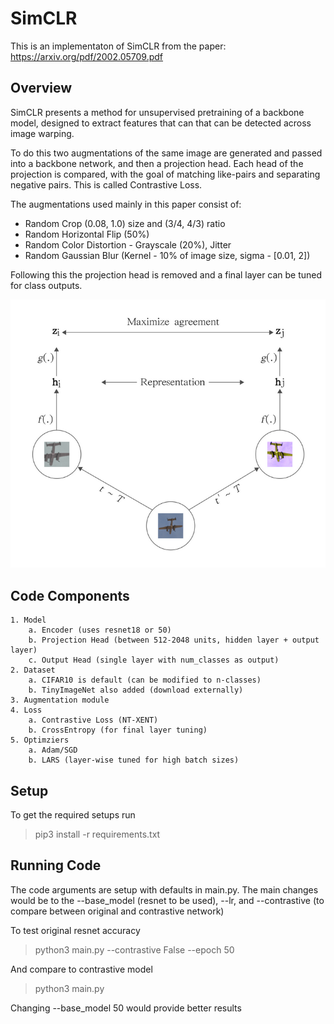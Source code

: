 # SimCLR
This is an implementaton of SimCLR from the paper:
https://arxiv.org/pdf/2002.05709.pdf

## Overview

SimCLR presents a method for unsupervised pretraining of a backbone model, designed 
to extract features that can that can be detected across image warping.

To do this two augmentations of the same image are generated and passed into a backbone
network, and then a projection head. Each head of the projection is compared, with the goal 
of matching like-pairs and separating negative pairs. This is called Contrastive Loss.

The augmentations used mainly in this paper consist of:

 - Random Crop (0.08, 1.0) size and (3/4, 4/3) ratio
 - Random Horizontal Flip (50%)
 - Random Color Distortion - Grayscale (20%), Jitter
 - Random Gaussian Blur (Kernel - 10% of image size, sigma - [0.01, 2])
 
 Following this the projection head is removed and a final layer can be tuned for class
 outputs.
 
 ![SimCLR](image.png)
 
 ## Code Components
 
    1. Model
        a. Encoder (uses resnet18 or 50)
        b. Projection Head (between 512-2048 units, hidden layer + output layer)
        c. Output Head (single layer with num_classes as output)
    2. Dataset
        a. CIFAR10 is default (can be modified to n-classes)
        b. TinyImageNet also added (download externally)
    3. Augmentation module
    4. Loss
        a. Contrastive Loss (NT-XENT)
        b. CrossEntropy (for final layer tuning)
    5. Optimziers
        a. Adam/SGD
        b. LARS (layer-wise tuned for high batch sizes)
        
 ## Setup
 
 To get the required setups run
 
 > pip3 install -r requirements.txt


## Running Code
The code arguments are setup with defaults in main.py. The main changes would 
be to the --base_model (resnet to be used), --lr, and --contrastive (to compare 
between original and contrastive network)

To test original resnet accuracy
 > python3 main.py --contrastive False --epoch 50

And compare to contrastive model
 > python3 main.py

Changing --base_model 50 would provide better results